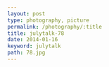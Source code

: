 ```yaml
---
layout: post
type: photography, picture
permalink: /photography/:title
title: julytalk-78
date: 2014-01-16
keyword: julytalk
path: 78.jpg
---
```



